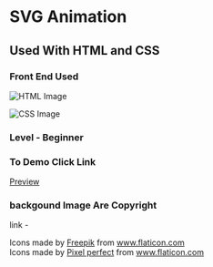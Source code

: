 # SVG Animation

## Used With HTML and CSS

### Front End Used

![HTML Image](https://commons.wikimedia.org/wiki/File:HTML5_logo_and_wordmark.svg#/media/File:HTML5_logo_and_wordmark.svg)

![CSS Image](https://commons.wikimedia.org/wiki/File:CSS3_logo_and_wordmark.svg#/media/File:CSS3_logo_and_wordmark.svg)

### Level - Beginner

### To Demo Click Link

<a href=''>Preview</a>

### backgound Image Are Copyright

link -

<div>Icons made by <a href="https://www.flaticon.com/authors/pixel-perfect" title="Pixel perfect">Freepik</a> from <a href="https://www.flaticon.com/freepik.com" title="Freepik">www.flaticon.com</a></div>
<div>Icons made by <a href="https://www.flaticon.com/authors/" title="Pixel perfect">Pixel perfect</a> from <a href="https://www.flaticon.com/" title="Flaticon">www.flaticon.com</a></div>
